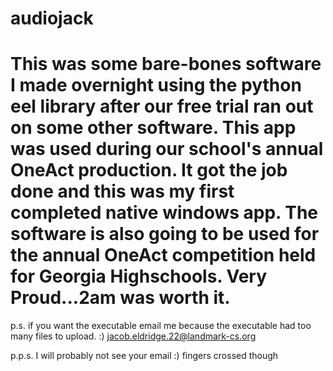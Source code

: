 # audiojack
This was some bare-bones software I made overnight using the python eel library after our free trial ran out on some other software.
This app was used during our school's annual OneAct production. It got the job done and this was my first completed native windows app.
The software is also going to be used for the annual OneAct competition held for Georgia Highschools.
Very Proud...2am was worth it.
============================================
p.s. if you want the executable email me because the executable had too many files to upload. :)
jacob.eldridge.22@landmark-cs.org

p.p.s. I will probably not see your email :) fingers crossed though
